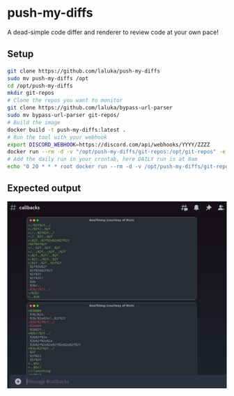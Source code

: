 # push-my-diffs

A dead-simple code differ and renderer to review code at your own pace!

## Setup

```bash
git clone https://github.com/laluka/push-my-diffs
sudo mv push-my-diffs /opt
cd /opt/push-my-diffs
mkdir git-repos
# Clone the repos you want to monitor
git clone https://github.com/laluka/bypass-url-parser
sudo mv bypass-url-parser git-repos/
# Build the image
docker build -t push-my-diffs:latest .
# Run the tool with your webhook
export DISCORD_WEBHOOK=https://discord.com/api/webhooks/YYYY/ZZZZ
docker run --rm -d -v "/opt/push-my-diffs/git-repos:/opt/git-repos" -e "DISCORD_WEBHOOK=$DISCORD_WEBHOOK" push-my-diffs:latest
# Add the daily run in your crontab, here DAILY run is at 8am
echo "0 20 * * * root docker run --rm -d -v /opt/push-my-diffs/git-repos:/opt/git-repos -e DISCORD_WEBHOOK=$DISCORD_WEBHOOK push-my-diffs:latest 2>&1 >> /tmp/log" | sudo tee -a /etc/crontab
```

## Expected output

![](demo-discord.png)